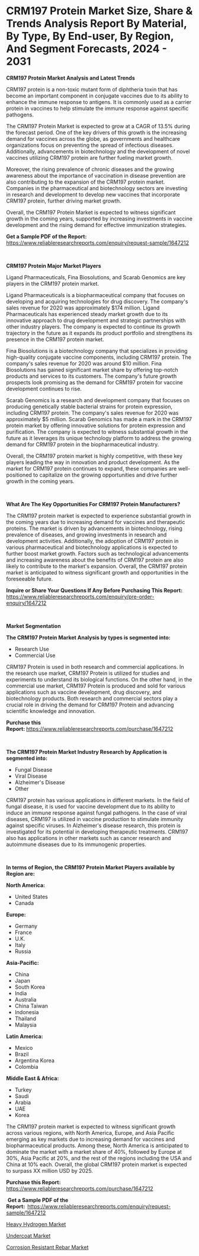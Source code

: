 <p><h1>CRM197 Protein Market Size, Share & Trends Analysis Report By Material, By Type, By End-user, By Region, And Segment Forecasts, 2024 - 2031</h1></p><p><strong>CRM197 Protein Market Analysis and Latest Trends</strong></p>
<p><p>CRM197 protein is a non-toxic mutant form of diphtheria toxin that has become an important component in conjugate vaccines due to its ability to enhance the immune response to antigens. It is commonly used as a carrier protein in vaccines to help stimulate the immune response against specific pathogens.</p><p>The CRM197 Protein Market is expected to grow at a CAGR of 13.5% during the forecast period. One of the key drivers of this growth is the increasing demand for vaccines across the globe, as governments and healthcare organizations focus on preventing the spread of infectious diseases. Additionally, advancements in biotechnology and the development of novel vaccines utilizing CRM197 protein are further fueling market growth.</p><p>Moreover, the rising prevalence of chronic diseases and the growing awareness about the importance of vaccination in disease prevention are also contributing to the expansion of the CRM197 protein market. Companies in the pharmaceutical and biotechnology sectors are investing in research and development to develop new vaccines that incorporate CRM197 protein, further driving market growth.</p><p>Overall, the CRM197 Protein Market is expected to witness significant growth in the coming years, supported by increasing investments in vaccine development and the rising demand for effective immunization strategies.</p></p>
<p><strong>Get a Sample PDF of the Report:&nbsp;</strong> <a href="https://www.reliableresearchreports.com/enquiry/request-sample/1647212">https://www.reliableresearchreports.com/enquiry/request-sample/1647212</a></p>
<p>&nbsp;</p>
<p><strong>CRM197 Protein Major Market Players</strong></p>
<p><p>Ligand Pharmaceuticals, Fina Biosolutions, and Scarab Genomics are key players in the CRM197 protein market. </p><p>Ligand Pharmaceuticals is a biopharmaceutical company that focuses on developing and acquiring technologies for drug discovery. The company's sales revenue for 2020 was approximately $174 million. Ligand Pharmaceuticals has experienced steady market growth due to its innovative approach to drug development and strategic partnerships with other industry players. The company is expected to continue its growth trajectory in the future as it expands its product portfolio and strengthens its presence in the CRM197 protein market.</p><p>Fina Biosolutions is a biotechnology company that specializes in providing high-quality conjugate vaccine components, including CRM197 protein. The company's sales revenue for 2020 was around $10 million. Fina Biosolutions has gained significant market share by offering top-notch products and services to its customers. The company's future growth prospects look promising as the demand for CRM197 protein for vaccine development continues to rise.</p><p>Scarab Genomics is a research and development company that focuses on producing genetically stable bacterial strains for protein expression, including CRM197 protein. The company's sales revenue for 2020 was approximately $5 million. Scarab Genomics has made a mark in the CRM197 protein market by offering innovative solutions for protein expression and purification. The company is expected to witness substantial growth in the future as it leverages its unique technology platform to address the growing demand for CRM197 protein in the biopharmaceutical industry.</p><p>Overall, the CRM197 protein market is highly competitive, with these key players leading the way in innovation and product development. As the market for CRM197 protein continues to expand, these companies are well-positioned to capitalize on the growing opportunities and drive further growth in the coming years.</p></p>
<p>&nbsp;</p>
<p><strong>What Are The Key Opportunities For CRM197 Protein Manufacturers?</strong></p>
<p><p>The CRM197 protein market is expected to experience substantial growth in the coming years due to increasing demand for vaccines and therapeutic proteins. The market is driven by advancements in biotechnology, rising prevalence of diseases, and growing investments in research and development activities. Additionally, the adoption of CRM197 protein in various pharmaceutical and biotechnology applications is expected to further boost market growth. Factors such as technological advancements and increasing awareness about the benefits of CRM197 protein are also likely to contribute to the market's expansion. Overall, the CRM197 protein market is anticipated to witness significant growth and opportunities in the foreseeable future.</p></p>
<p><strong>Inquire or Share Your Questions If Any Before Purchasing This Report:</strong> <a href="https://www.reliableresearchreports.com/enquiry/pre-order-enquiry/1647212">https://www.reliableresearchreports.com/enquiry/pre-order-enquiry/1647212</a></p>
<p>&nbsp;</p>
<p><strong>Market Segmentation</strong></p>
<p><strong>The CRM197 Protein Market Analysis by types is segmented into:</strong></p>
<p><ul><li>Research Use</li><li>Commercial Use</li></ul></p>
<p><p>CRM197 Protein is used in both research and commercial applications. In the research use market, CRM197 Protein is utilized for studies and experiments to understand its biological functions. On the other hand, in the commercial use market, CRM197 Protein is produced and sold for various applications such as vaccine development, drug discovery, and biotechnology products. Both research and commercial sectors play a crucial role in driving the demand for CRM197 Protein and advancing scientific knowledge and innovation.</p></p>
<p><strong>Purchase this Report:&nbsp;</strong><a href="https://www.reliableresearchreports.com/purchase/1647212">https://www.reliableresearchreports.com/purchase/1647212</a></p>
<p>&nbsp;</p>
<p><strong>The CRM197 Protein Market Industry Research by Application is segmented into:</strong></p>
<p><ul><li>Fungal Disease</li><li>Viral Disease</li><li>Alzheimer's Disease</li><li>Other</li></ul></p>
<p><p>CRM197 protein has various applications in different markets. In the field of fungal disease, it is used for vaccine development due to its ability to induce an immune response against fungal pathogens. In the case of viral diseases, CRM197 is utilized in vaccine production to stimulate immunity against specific viruses. In Alzheimer's disease research, this protein is investigated for its potential in developing therapeutic treatments. CRM197 also has applications in other markets such as cancer research and autoimmune diseases due to its immunogenic properties.</p></p>
<p>&nbsp;</p>
<p><strong>In terms of Region, the CRM197 Protein Market Players available by Region are:</strong></p>
<p>
    <p> <strong> North America: </strong>
        <ul>
            <li>United States</li>
            <li>Canada</li>
        </ul>
        </p> 
    <p> <strong> Europe: </strong>
        <ul>
            <li>Germany</li>
            <li>France</li>
            <li>U.K.</li>
            <li>Italy</li>
            <li>Russia</li>
        </ul>
        </p> 
    <p> <strong> Asia-Pacific: </strong>
        <ul>
            <li>China</li>
            <li>Japan</li>
            <li>South Korea</li>
            <li>India</li>
            <li>Australia</li>
            <li>China Taiwan</li>
            <li>Indonesia</li>
            <li>Thailand</li>
            <li>Malaysia</li>
        </ul>
        </p> 
    <p> <strong> Latin America: </strong>
        <ul>
            <li>Mexico</li>
            <li>Brazil</li>
            <li>Argentina Korea</li>
            <li>Colombia</li>
        </ul>
        </p> 
    <p> <strong> Middle East & Africa: </strong>
        <ul>
            <li>Turkey</li>
            <li>Saudi</li>
            <li>Arabia</li>
            <li>UAE</li>
            <li>Korea</li>
        </ul>
    </p>
    </p>
<p><p>The CRM197 protein market is expected to witness significant growth across various regions, with North America, Europe, and Asia Pacific emerging as key markets due to increasing demand for vaccines and biopharmaceutical products. Among these, North America is anticipated to dominate the market with a market share of 40%, followed by Europe at 30%, Asia Pacific at 20%, and the rest of the regions including the USA and China at 10% each. Overall, the global CRM197 protein market is expected to surpass XX million USD by 2025.</p></p>
<p><strong>Purchase this Report: </strong><a href="https://www.reliableresearchreports.com/purchase/1647212">https://www.reliableresearchreports.com/purchase/1647212</a></p>
<p>&nbsp;<strong>Get a Sample PDF of the Report:&nbsp;&nbsp;</strong><a href="https://www.reliableresearchreports.com/enquiry/request-sample/1647212">https://www.reliableresearchreports.com/enquiry/request-sample/1647212</a></p>
<p><strong></strong></p>
<p><p><a href="https://github.com/seekum/Market-Research-Report-List-1/blob/main/heavy-hydrogen-market.md">Heavy Hydrogen Market</a></p><p><a href="https://github.com/timeliteaut/Market-Research-Report-List-1/blob/main/undercoat-market.md">Undercoat Market</a></p><p><a href="https://github.com/bobicer/Market-Research-Report-List-2/blob/main/corrosion-resistant-rebar-market.md">Corrosion Resistant Rebar Market</a></p></p>